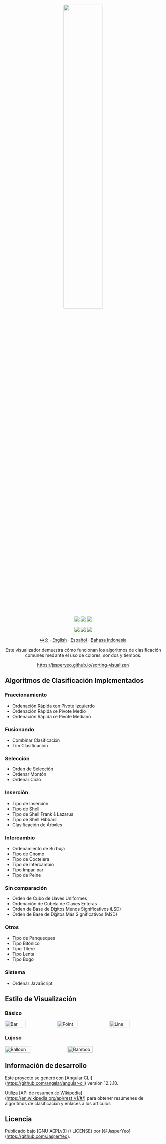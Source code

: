 <p align="center">
  <a href="https://jasperyeo.github.io/sorting-visualizer/" target="_blank" title="Sorting Visualizer">
    <img src="https://jasperyeo.github.io/sorting-visualizer/assets/images/large-image-preview.png" width="50%"/>
  </a>
</p>
<p align="center">
  <a href="https://github.com/JasperYeo/sorting-visualizer" target="_blank" title="Jasper Yeo - sorting-visualizer">
    <img src="https://img.shields.io/static/v1?label=JasperYeo&message=sorting-visualizer&color=blue&logo=github"/>
  </a>
  <a href="https://pages.github.com/" target="_blank" title="Hosted with GH Pages">
    <img src="https://img.shields.io/badge/Hosted_with-GitHub_Pages-green?logo=github&logoColor=white"/>
  </a>
  <a href="#license" target="_blank" title="License - GNU_AGPLv3">
    <img src="https://img.shields.io/badge/License-GNU_AGPLv3-yellow"/>
  </a>
</p>
<p align="center">
  <a target="_blank" title="GitHub deployments">
    <img src="https://img.shields.io/github/deployments/jasperyeo/sorting-visualizer/github-pages"/>
  </a>
  <a target="_blank" title="GitHub last commit">
    <img src="https://img.shields.io/github/last-commit/jasperyeo/sorting-visualizer"/>
  </a>
  <a target="_blank" title="W3C Validation">
    <img src="https://img.shields.io/w3c-validation/html?targetUrl=https%3A%2F%2Fjasperyeo.github.io%2Fsorting-visualizer%2F"/>
  </a>
</p>
<p align="center">
  <a href="https://github.com/jasperyeo/sorting-visualizer/blob/main/README_ZH.md" target="_blank" title="中文">中文</a>
   · 
  <a href="https://github.com/jasperyeo/sorting-visualizer/blob/main/README.md" target="_blank" title="English">English</a>
   · 
  <a href="https://github.com/jasperyeo/sorting-visualizer/blob/main/README_ES.md" target="_blank" title="Español">Español</a>
   · 
  <a href="https://github.com/jasperyeo/sorting-visualizer/blob/main/README_ID.md" target="_blank" title="Bahasa Indonesia">Bahasa Indonesia</a>
</p>
<p align="center">
  Este visualizador demuestra cómo funcionan los algoritmos de clasificación comunes mediante el uso de colores, sonidos y tiempos.
</p>
<p align="center">
  <a href="https://jasperyeo.github.io/sorting-visualizer/" target="_blank" title="https://jasperyeo.github.io/sorting-visualizer/">
    https://jasperyeo.github.io/sorting-visualizer/
  </a>
</p>

## Algoritmos de Clasificación Implementados

### Fraccionamiento
- Ordenación Rápida con Pivote Izquierdo
- Ordenación Rápida de Pivote Medio
- Ordenación Rápida de Pivote Mediano

### Fusionando
- Combinar Clasificación
- Tim Clasificación

### Selección
- Orden de Selección
- Ordenar Montón
- Ordenar Ciclo

### Inserción
- Tipo de Inserción
- Tipo de Shell
- Tipo de Shell Frank & Lazarus
- Tipo de Shell Hibbard
- Clasificación de Árboles

### Intercambio
- Ordenamiento de Burbuja
- Tipo de Gnomo
- Tipo de Coctelera
- Tipo de Intercambio
- Tipo Impar-par
- Tipo de Peine

### Sin comparación
- Orden de Cubo de Llaves Uniformes
- Ordenación de Cubeta de Claves Enteras
- Orden de Base de Dígitos Menos Significativos (LSD)
- Orden de Base de Dígitos Más Significativos (MSD)

### Otros
- Tipo de Panqueques
- Tipo Bitónico
- Tipo Títere
- Tipo Lenta
- Tipo Bogo

### Sistema
- Ordenar JavaScript

## Estilo de Visualización

### Básico
<div style="display: flex;">
  <img src="https://jasperyeo.github.io/sorting-visualizer/assets/images/sortstyle-bar.PNG" width="40%" alt="Bar" title="Bar"/>
  <img src="https://jasperyeo.github.io/sorting-visualizer/assets/images/sortstyle-point.PNG" width="40%" alt="Point" title="Point"/>
  <img src="https://jasperyeo.github.io/sorting-visualizer/assets/images/sortstyle-line.PNG" width="40%" alt="Line" title="Line"/>
</div>

### Lujoso
<div style="display: flex;">
   <img src="https://jasperyeo.github.io/sorting-visualizer/assets/images/sortstyle-balloon.PNG" width="40%" alt="Balloon" title="Balloon"/>
   <img src="https://jasperyeo.github.io/sorting-visualizer/assets/images/sortstyle-bamboo.PNG" width="40%" alt="Bamboo" title="Bamboo"/>
</div>

## Información de desarrollo

Este proyecto se generó con [Angular CLI] (https://github.com/angular/angular-cli) versión 12.2.10.

Utiliza [API de resumen de Wikipedia] (https://en.wikipedia.org/api/rest_v1/#/) para obtener resúmenes de algoritmos de clasificación y enlaces a los artículos.

## Licencia

Publicado bajo [GNU AGPLv3] (/ LICENSE) por [@JasperYeo] (https://github.com/JasperYeo).
